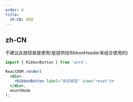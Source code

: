 ```yaml
---
order: 0
title:
  zh-CN: 按钮
---
```


## zh-CN

不建议此按钮直接使用(是提供给RibbonHeader来组合使用的)

````jsx
import { RibbonButton } from 'antd';

ReactDOM.render(
  <div>
    <RibbonButton label="测试按钮" icon="reset"/>
  </div>,
  mountNode
);
````
